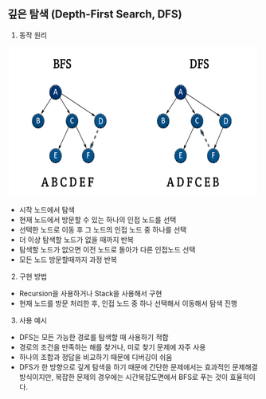 ## 깊은 탐색 (Depth-First Search, DFS)

1. 동작 원리

<center>
  <img
    src="../image/BFS_DFS.png"
    width="500"
    height="300"
  />
</center>

* 시작 노드에서 탐색
* 현재 노드에서 방문할 수 있는 하나의 인접 노드를 선택
* 선택한 노드로 이동 후 그 노드의 인접 노드 중 하나를 선택
* 더 이상 탐색할 노드가 없을 때까지 반복
* 탐색할 노드가 없으면 이전 노드로 돌아가 다른 인접노드 선택
* 모든 노드 방문할때까지 과정 반복   

2. 구현 방법
* Recursion을 사용하거나 Stack을 사용해서 구현
* 현재 노드를 방문 처리한 후, 인접 노드 중 하나 선택해서 이동해서 탐색 진행   

3. 사용 예시
* DFS는 모든 가능한 경로를 탐색할 때 사용하기 적합
* 경로의 조건을 만족하는 해를 찾거나, 미로 찾기 문제에 자주 사용
* 하나의 조합과 정답을 비교하기 때문에 디버깅이 쉬움
* DFS가 한 방향으로 깊게 탐색을 하기 때문에 간단한 문제에서는 효과적인 문제해결방식이지만, 복잡한 문제의 경우에는 시간복잡도면에서 BFS로 푸는 것이 효율적이다.